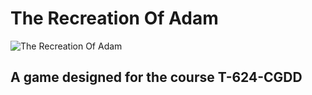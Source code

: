 # The Recreation Of Adam

![The Recreation Of Adam](https://i.imgur.com/K4zCwNH.png)

## A game designed for the course T-624-CGDD


